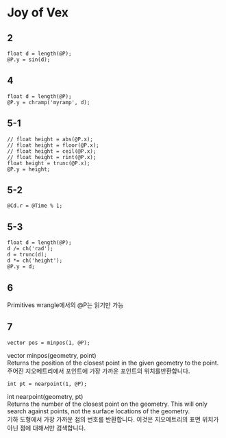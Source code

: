 # Joy of Vex

## 2

    float d = length(@P);
    @P.y = sin(d);

## 4

    float d = length(@P);
    @P.y = chramp('myramp', d);

## 5-1

    // float height = abs(@P.x);
    // float height = floor(@P.x);
    // float height = ceil(@P.x);
    // float height = rint(@P.x);
    float height = trunc(@P.x);
    @P.y = height;

## 5-2

    @Cd.r = @Time % 1;

## 5-3

    float d = length(@P);
    d /= ch('rad');
    d = trunc(d);
    d *= ch('height');
    @P.y = d;

## 6

Primitives wrangle에서의 @P는 읽기만 가능

## 7

    vector pos = minpos(1, @P);

vector  minpos(geometry, point)  
Returns the position of the closest point in the given geometry to the point.  
주어진 지오메트리에서 포인트에 가장 가까운 포인트의 위치를 ​​반환합니다.

    int pt = nearpoint(1, @P);

int  nearpoint(geometry, pt)  
Returns the number of the closest point on the geometry. This will only search against points, not the surface locations of the geometry.  
기하 도형에서 가장 가까운 점의 번호를 반환합니다. 이것은 지오메트리의 표면 위치가 아닌 점에 대해서만 검색합니다.

